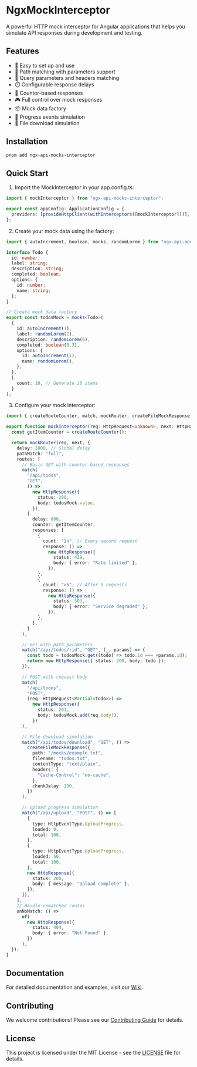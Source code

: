 # NgxMockInterceptor

A powerful HTTP mock interceptor for Angular applications that helps you simulate API responses during development and testing.

## Features

- 🚀 Easy to set up and use
- 🎯 Path matching with parameters support
- 📝 Query parameters and headers matching
- ⏱️ Configurable response delays
- 🔄 Counter-based responses
- 🎮 Full control over mock responses
- 📦 Mock data factory
- 🔄 Progress events simulation
- 📁 File download simulation

## Installation

```bash
pnpm add ngx-api-mocks-interceptor
```

## Quick Start

1. Import the MockInterceptor in your app.config.ts:

```typescript
import { mockInterceptor } from "ngx-api-mocks-interceptor";

export const appConfig: ApplicationConfig = {
  providers: [provideHttpClient(withInterceptors([mockInterceptor]))],
};
```

2. Create your mock data using the factory:

```typescript
import { autoIncrement, boolean, mocks, randomLorem } from "ngx-api-mocks-interceptor";

interface Todo {
  id: number;
  label: string;
  description: string;
  completed: boolean;
  options: {
    id: number;
    name: string;
  };
}

// Create mock data factory
export const todosMock = mocks<Todo>(
  {
    id: autoIncrement(1),
    label: randomLorem(2),
    description: randomLorem(6),
    completed: boolean(0.3),
    options: {
      id: autoIncrement(1),
      name: randomLorem(),
    },
  },
  {
    count: 10, // Generate 10 items
  }
);
```

3. Configure your mock interceptor:

```typescript
import { createRouteCounter, match, mockRouter, createFileMockResponse } from "ngx-api-mocks-interceptor";

export function mockInterceptor(req: HttpRequest<unknown>, next: HttpHandlerFn): Observable<HttpEvent<unknown>> {
  const getItemCounter = createRouteCounter();

  return mockRouter(req, next, {
    delay: 1000, // Global delay
    pathMatch: "full",
    routes: [
      // Basic GET with counter-based responses
      match(
        "/api/todos",
        "GET",
        () =>
          new HttpResponse({
            status: 200,
            body: todosMock.value,
          }),
        {
          delay: 800,
          counter: getItemCounter,
          responses: [
            {
              count: "2n", // Every second request
              response: () =>
                new HttpResponse({
                  status: 429,
                  body: { error: "Rate limited" },
                }),
            },
            {
              count: ">5", // After 5 requests
              response: () =>
                new HttpResponse({
                  status: 503,
                  body: { error: "Service degraded" },
                }),
            },
          ],
        }
      ),

      // GET with path parameters
      match("/api/todos/:id", "GET", (_, params) => {
        const todo = todosMock.get((todo) => todo.id === +params.id);
        return new HttpResponse({ status: 200, body: todo });
      }),

      // POST with request body
      match(
        "/api/todos",
        "POST",
        (req: HttpRequest<Partial<Todo>>) =>
          new HttpResponse({
            status: 201,
            body: todosMock.add(req.body!),
          })
      ),

      // File download simulation
      match("/api/todos/download", "GET", () =>
        createFileMockResponse({
          path: "/mocks/example.txt",
          filename: "todos.txt",
          contentType: "text/plain",
          headers: {
            "Cache-Control": "no-cache",
          },
          chunkDelay: 200,
        })
      ),

      // Upload progress simulation
      match("/api/upload", "POST", () => [
        {
          type: HttpEventType.UploadProgress,
          loaded: 0,
          total: 100,
        },
        {
          type: HttpEventType.UploadProgress,
          loaded: 50,
          total: 100,
        },
        new HttpResponse({
          status: 200,
          body: { message: "Upload complete" },
        }),
      ]),
    ],
    // Handle unmatched routes
    onNoMatch: () =>
      of(
        new HttpResponse({
          status: 404,
          body: { error: "Not Found" },
        })
      ),
  });
}
```

## Documentation

For detailed documentation and examples, visit our [Wiki](../../wiki).

## Contributing

We welcome contributions! Please see our [Contributing Guide](CONTRIBUTING.md) for details.

## License

This project is licensed under the MIT License - see the [LICENSE](LICENSE) file for details.
